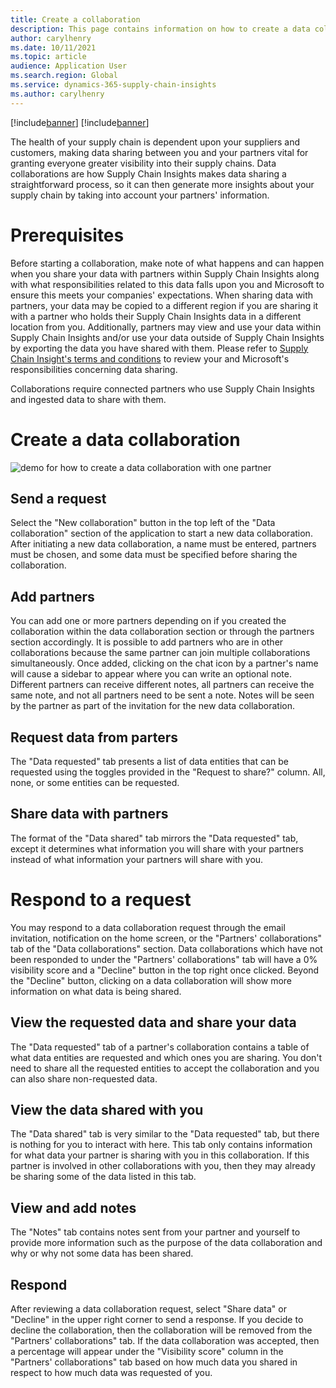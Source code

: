 ```yaml
---
title: Create a collaboration
description: This page contains information on how to create a data collaboration in Supply Chain Insights.
author: carylhenry
ms.date: 10/11/2021
ms.topic: article
audience: Application User
ms.search.region: Global
ms.service: dynamics-365-supply-chain-insights
ms.author: carylhenry
---
```


[!include[banner](includes/banner.md)]
[!include[banner](includes/preview-banner.md)]

The health of your supply chain is dependent upon your suppliers and customers, making data sharing between you and your partners vital for granting everyone greater visibility into their supply chains. Data collaborations are how Supply Chain Insights makes data sharing a straightforward process, so it can then generate more insights about your supply chain by taking into account your partners' information.


# Prerequisites
Before starting a collaboration, make note of what happens and can happen when you share your data with partners within Supply Chain Insights along with what responsibilities related to this data falls upon you and Microsoft to ensure this meets your companies' expectations. When sharing data with partners, your data may be copied to a different region if you are sharing it with a partner who holds their Supply Chain Insights data in a different location from you. Additionally, partners may view and use your data within Supply Chain Insights and/or use your data outside of Supply Chain Insights by exporting the data you have shared with them. Please refer to [Supply Chain Insight's terms and conditions](https://aka.ms/scitc) to review your and Microsoft's responsibilities concerning data sharing.

Collaborations require connected partners who use Supply Chain Insights and ingested data to share with them.


# Create a data collaboration 

![demo for how to create a data collaboration with one partner](/articles/media/create-collaboration-example-flow.gif)

 ## Send a request
 Select the "New collaboration" button in the top left of the "Data collaboration" section of the application to start a new data collaboration. After initiating a new data collaboration, a name must be entered, partners must be chosen, and some data must be specified before sharing the collaboration.

 ## Add partners
You can add one or more partners depending on if you created the collaboration within the data collaboration section or through the partners section accordingly. It is possible to add partners who are in other collaborations because  the same partner can join multiple collaborations simultaneously. Once added, clicking on the chat icon by a partner's name will cause a sidebar to appear where you can write an optional note. Different partners can receive different notes, all partners can receive the same note, and not all partners need to be sent a note. Notes will be seen by the partner as part of the invitation for the new data collaboration.

## Request data from parters
The "Data requested" tab presents a list of data entities that can be requested using the toggles provided in the "Request to share?" column. All, none, or some entities can be requested.

## Share data with partners
The format of the "Data shared" tab mirrors the "Data requested" tab, except it determines what information you will share with your partners instead of what information your partners will share with you.

# Respond to a request
You may respond to a data collaboration request through the email invitation, notification on the home screen, or the "Partners' collaborations" tab of the "Data collaborations" section. Data collaborations which have not been responded to under the "Partners' collaborations" tab will have a 0% visibility score and a "Decline" button in the top right once clicked. Beyond the "Decline" button, clicking on a data collaboration will show more information on what data is being shared.

## View the requested data and share your data
The "Data requested" tab of a partner's collaboration contains a table of what data entities are requested and which ones you are sharing. You don't need to share all the requested entities to accept the collaboration and you can also share non-requested data.

## View the data shared with you
The "Data shared" tab is very similar to the "Data requested" tab, but there is nothing for you to interact with here. This tab only contains information for what data your partner is sharing with you in this collaboration. If this partner is involved in other collaborations with you, then they may already be sharing some of the data listed in this tab.

## View and add notes
The "Notes" tab contains notes sent from your partner and yourself to provide more information such as the purpose of the data collaboration and why or why not some data has been shared.

## Respond
After reviewing a data collaboration request, select "Share data" or "Decline" in the upper right corner to send a response. If you decide to decline the collaboration, then the collaboration will be removed from the "Partners' collaborations" tab. If the data collaboration was accepted, then a percentage will appear under the "Visibility score" column in the "Partners' collaborations" tab based on how much data you shared in respect to how much data was requested of you.
